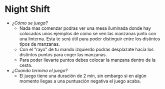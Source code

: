 # Night Shift
- *¿Cómo se juega?*
  - Nada mas comenzar podras ver una mesa iluminada donde hay colocados unos ejemplos de cómo se ven las manzanas junto con una linterna. Esta te será útil para poder distinguir entre los distintos tipos de manzanas.
  - Con el "rayo" de tu mando izquierdo podras desplazate hacia los distintos puntos para coger las manzanas.
  - Para poder llevarte puntos debes colocar la manzana dentro de la cesta.
- *¿Cuando termina el juego?*
  - El juego tiene una duración de 2 min, sin embargo si en algún momento llegas a una puntuación negativa el juego acaba.
